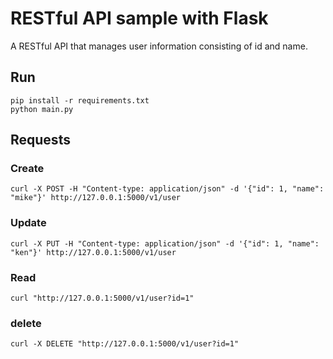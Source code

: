 # RESTful API sample with Flask

A RESTful API that manages user information consisting of id and name.

## Run

```
pip install -r requirements.txt
python main.py
```


## Requests
### Create
```
curl -X POST -H "Content-type: application/json" -d '{"id": 1, "name": "mike"}' http://127.0.0.1:5000/v1/user
```

### Update
```
curl -X PUT -H "Content-type: application/json" -d '{"id": 1, "name": "ken"}' http://127.0.0.1:5000/v1/user
```

### Read
```
curl "http://127.0.0.1:5000/v1/user?id=1"
```

### delete
```
curl -X DELETE "http://127.0.0.1:5000/v1/user?id=1"
```
